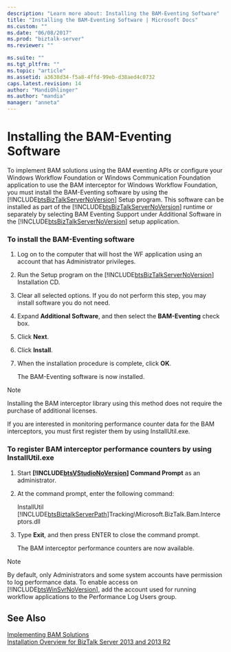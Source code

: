 ```yaml
---
description: "Learn more about: Installing the BAM-Eventing Software"
title: "Installing the BAM-Eventing Software | Microsoft Docs"
ms.custom: ""
ms.date: "06/08/2017"
ms.prod: "biztalk-server"
ms.reviewer: ""

ms.suite: ""
ms.tgt_pltfrm: ""
ms.topic: "article"
ms.assetid: a3638d34-f5a8-4ffd-99eb-d38aed4c0732
caps.latest.revision: 14
author: "MandiOhlinger"
ms.author: "mandia"
manager: "anneta"
---
```

# Installing the BAM-Eventing Software
To implement BAM solutions using the BAM eventing APIs or configure your Windows Workflow Foundation or Windows Communication Foundation application to use the BAM interceptor for Windows Workflow Foundation, you must install the BAM-Eventing software by using the [!INCLUDE[btsBizTalkServerNoVersion](../includes/btsbiztalkservernoversion-md.md)] Setup program. This software can be installed as part of the [!INCLUDE[btsBizTalkServerNoVersion](../includes/btsbiztalkservernoversion-md.md)] runtime or separately by selecting BAM Eventing Support under Additional Software in the [!INCLUDE[btsBizTalkServerNoVersion](../includes/btsbiztalkservernoversion-md.md)] setup application.  
  
### To install the BAM-Eventing software  
  
1. Log on to the computer that will host the WF application using an account that has Administrator privileges.  
  
2. Run the Setup program on the [!INCLUDE[btsBizTalkServerNoVersion](../includes/btsbiztalkservernoversion-md.md)] Installation CD.  
  
3. Clear all selected options. If you do not perform this step, you may install software you do not need.  
  
4. Expand **Additional Software**, and then select the **BAM-Eventing** check box.  
  
5. Click **Next**.  
  
6. Click **Install**.  
  
7. When the installation procedure is complete, click **OK**.  
  
    The BAM-Eventing software is now installed.  
  
> [!NOTE]
>  Installing the BAM interceptor library using this method does not require the purchase of additional licenses.  
  
 If you are interested in monitoring performance counter data for the BAM interceptors, you must first register them by using InstallUtil.exe.  
  
### To register BAM interceptor performance counters by using InstallUtil.exe  
  
1. Start **[!INCLUDE[btsVStudioNoVersion](../includes/btsvstudionoversion-md.md)] Command Prompt** as an administrator.  
  
2. At the command prompt, enter the following command:  
  
    InstallUtil [!INCLUDE[btsBiztalkServerPath](../includes/btsbiztalkserverpath-md.md)]Tracking\Microsoft.BizTalk.Bam.Interceptors.dll  
  
3. Type **Exit**, and then press ENTER to close the command prompt.  
  
    The BAM interceptor performance counters are now available.  
  
> [!NOTE]
>  By default, only Administrators and some system accounts have permission to log performance data. To enable access on [!INCLUDE[btsWinSvrNoVersion](../includes/btswinsvrnoversion-md.md)], add the account used for running workflow applications to the Performance Log Users group.  
  
## See Also  
 [Implementing BAM Solutions](../core/implementing-bam-solutions.md)   
 [Installation Overview for BizTalk Server 2013 and 2013 R2](/previous-versions/)